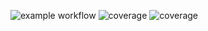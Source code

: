 ![example workflow](https://github.com/LittleRed945/cli-test-case/actions/workflows/main.yml/badge.svg)
![coverage](https://raw.githubusercontent.com/LittleRed945/cli-test-case/badges/.badges/main/coverage.svg)
![coverage](https://badgen.net/codecov/c/gitlab/gitlab-org/gitaly)
